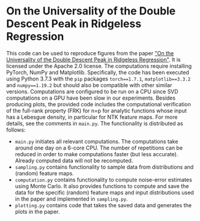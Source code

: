 # On the Universality of the Double Descent Peak in Ridgeless Regression
This code can be used to reproduce figures from the paper ["On the Universality of the Double Descent Peak in Ridgeless Regression"](http://arxiv.org/abs/2010.01851). It is licensed under the Apache 2.0 license. The computations require installing PyTorch, NumPy and Matplotlib. Specifically, the code has been executed using Python 3.7.3 with the `pip` packages `torch==1.7.1`, `matplotlib==3.3.2` and `numpy==1.19.2` but should also be compatible with other similar versions. Computations are configured to be run on a CPU since SVD computations on a GPU have been slow in our experiments.
Besides producing plots, the provided code includes the computational verification of the full-rank property (FRK) for n=p for analytic functions whose input has a Lebesgue density, in particular for NTK feature maps. For more details, see the comments in `main.py`.
The functionality is distributed as follows:
- `main.py` initiates all relevant computations. The computations take around one day on a 6-core CPU. The number of repetitions can be reduced in order to make computations faster (but less accurate). Already computed data will not be recomputed.
- `sampling.py` contains functionality to sample data from distributions and (random) feature maps.
- `computation.py` contains functionality to compute noise-error estimates using Monte Carlo. It also provides functions to compute and save the data for the specific (random) feature maps and input distributions used in the paper and implemented in `sampling.py`.
- `plotting.py` contains code that takes the saved data and generates the plots in the paper.
